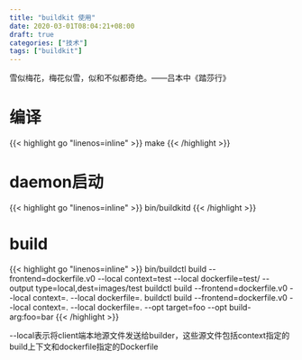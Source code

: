 ```yaml
---
title: "buildkit 使用"
date: 2020-03-01T08:04:21+08:00
draft: true
categories: ["技术"]
tags: ["buildkit"]
---
```

雪似梅花，梅花似雪，似和不似都奇绝。——吕本中《踏莎行》
<!--more-->
# 编译
{{< highlight go "linenos=inline" >}}
make
{{< /highlight >}}

# daemon启动
{{< highlight go "linenos=inline" >}}
bin/buildkitd
{{< /highlight >}}

# build
{{< highlight go "linenos=inline" >}}
bin/buildctl build  --frontend=dockerfile.v0 --local context=test --local dockerfile=test/ --output type=local,dest=images/test
buildctl build --frontend=dockerfile.v0 --local context=. --local dockerfile=.
buildctl build --frontend=dockerfile.v0 --local context=. --local dockerfile=. --opt target=foo --opt build-arg:foo=bar
{{< /highlight >}}

--local表示将client端本地源文件发送给builder，这些源文件包括context指定的build上下文和dockerfile指定的Dockerfile

